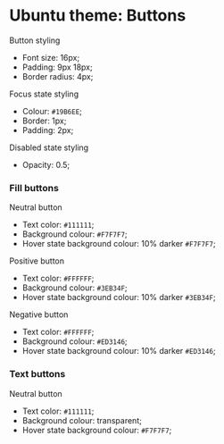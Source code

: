 # Ubuntu theme: Buttons

Button styling
- Font size: 16px;
- Padding: 9px 18px;
- Border radius: 4px;

Focus state styling
- Colour: `#19B6EE`;
- Border: 1px;
- Padding: 2px;

Disabled state styling
- Opacity: 0.5;

### Fill buttons
Neutral button
- Text color: `#111111`;
- Background colour: `#F7F7F7`;
- Hover state background colour: 10% darker `#F7F7F7`;

Positive button
- Text color: `#FFFFFF`;
- Background colour: `#3EB34F`;
- Hover state background colour: 10% darker `#3EB34F`;

Negative button
- Text color: `#FFFFFF`;
- Background colour: `#ED3146`;
- Hover state background colour: 10% darker `#ED3146`;

### Text buttons
Neutral button
- Text color: `#111111`;
- Background colour: transparent;
- Hover state background colour: `#F7F7F7`;


